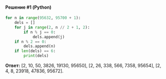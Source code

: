 #### Решение #1 (Python)
```python
for n in range(95632, 95700 + 1):
	dels = []
	for j in range(2, n // 2 + 1, 2):
		if n % j == 0:
			dels.append(j)
	if n % 2 == 0:
		dels.append(n)
	if len(dels) == 6:
		print(dels)
```

**Ответ:** [2, 10, 50, 3826, 19130, 95650], [2, 26, 338, 566, 7358, 95654], [2, 4, 8, 23918, 47836, 95672].
